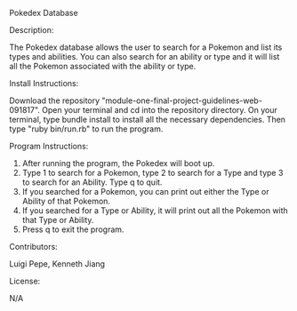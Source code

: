 
Pokedex Database



Description:

The Pokedex database allows the user to search for a Pokemon and list its types and abilities. 
You can also search for an ability or type and it will list all the Pokemon associated with the ability 
or type.



Install Instructions: 

Download the repository "module-one-final-project-guidelines-web-091817". Open your terminal and cd into the repository directory. On your terminal, type bundle install to install all the necessary dependencies. Then type "ruby bin/run.rb" to run the program.



Program Instructions:

1. After running the program, the Pokedex will boot up.
2. Type 1 to search for a Pokemon, type 2 to search for a Type and type 3 to search for an Ability. 
Type q to quit.
3. If you searched for a Pokemon, you can print out either the Type or Ability of that Pokemon.
4. If you searched for a Type or Ability, it will print out all the Pokemon with that Type or Ability.
5. Press q to exit the program.



Contributors:

Luigi Pepe,
Kenneth Jiang



License:

N/A
